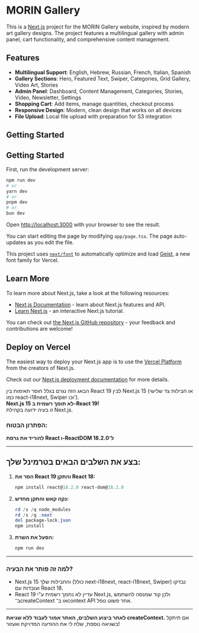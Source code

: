 # MORIN Gallery

This is a [Next.js](https://nextjs.org) project for the MORIN Gallery website, inspired by modern art gallery designs. The project features a multilingual gallery with admin panel, cart functionality, and comprehensive content management.

## Features

- **Multilingual Support**: English, Hebrew, Russian, French, Italian, Spanish
- **Gallery Sections**: Hero, Featured Text, Swiper, Categories, Grid Gallery, Video Art, Stories
- **Admin Panel**: Dashboard, Content Management, Categories, Stories, Video, Newsletter, Settings
- **Shopping Cart**: Add items, manage quantities, checkout process
- **Responsive Design**: Modern, clean design that works on all devices
- **File Upload**: Local file upload with preparation for S3 integration

## Getting Started

## Getting Started

First, run the development server:

```bash
npm run dev
# or
yarn dev
# or
pnpm dev
# or
bun dev
```

Open [http://localhost:3000](http://localhost:3000) with your browser to see the result.

You can start editing the page by modifying `app/page.tsx`. The page auto-updates as you edit the file.

This project uses [`next/font`](https://nextjs.org/docs/app/building-your-application/optimizing/fonts) to automatically optimize and load [Geist](https://vercel.com/font), a new font family for Vercel.

## Learn More

To learn more about Next.js, take a look at the following resources:

- [Next.js Documentation](https://nextjs.org/docs) - learn about Next.js features and API.
- [Learn Next.js](https://nextjs.org/learn) - an interactive Next.js tutorial.

You can check out [the Next.js GitHub repository](https://github.com/vercel/next.js) - your feedback and contributions are welcome!

## Deploy on Vercel

The easiest way to deploy your Next.js app is to use the [Vercel Platform](https://vercel.com/new?utm_medium=default-template&filter=next.js&utm_source=create-next-app&utm_campaign=create-next-app-readme) from the creators of Next.js.

Check out our [Next.js deployment documentation](https://nextjs.org/docs/app/building-your-application/deploying) for more details.

הבאג הזה נגרם בגלל חוסר תאימות בין React 19 לבין Next.js 15 (או חבילות צד שלישי כמו react-i18next, Swiper וכו').  
**Next.js 15 לא תומך רשמית ב-React 19!**  
זו בעיה ידועה בקהילת Next.js.

### הפתרון הבטוח:
**להוריד את גרסת React ו-ReactDOM ל־18.2.0**

---

## בצע את השלבים הבאים בטרמינל שלך:

1. **הסר את React 19 והתקן React 18:**
   ```powershell
   npm install react@18.2.0 react-dom@18.2.0
   ```

2. **נקה קאש והתקן מחדש:**
   ```powershell
   rd /s /q node_modules
   rd /s /q .next
   del package-lock.json
   npm install
   ```

3. **הפעל את השרת:**
   ```powershell
   npm run dev
   ```

---

### למה זה פותר את הבעיה?
- Next.js 15 והחבילות שלך (כולל next-i18next, react-i18next, Swiper) נבדקו ועובדות עם React 18.
- React 19 עדיין לא נתמך רשמית ע"י Next.js, ולכן קוד שמנסה להשתמש ב־createContext או ב־context API אחר פשוט נופל.

---

**לאחר ביצוע השלבים, האתר אמור לעבוד ללא שגיאת createContext.**
אם תיתקל בשגיאה נוספת, שלח לי את ההודעה המדויקת ואעזור!
